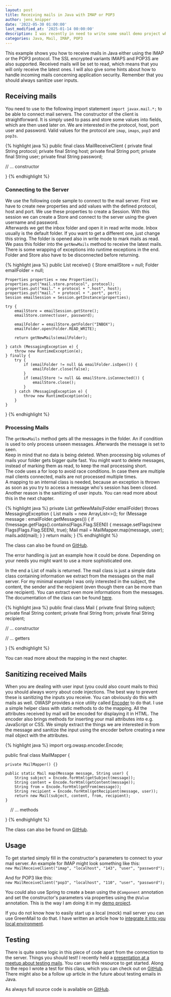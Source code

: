 ```yaml
---
layout: post
title: Receiving mails in Java with IMAP or POP3
author: jens_knipper
date: '2022-05-30 01:00:00'
last_modified_at: '2025-01-14 00:00:00'
description: I was recently in need to write some small demo project which was receiving and processing mails. There is a lot of documentation for sending mails, but gathering information about the receiving and processing part is less easy.
categories: Java, Mail, IMAP, POP3
---
```

This example shows you how to receive mails in Java either using the IMAP or the POP3 protocol.
The SSL encrypted variants IMAPS and POP3S are also supported. 
Received mails will be set to read, which means that you will only receive the latest ones.
I will also give some hints about how to handle incoming mails concerning application security. 
Remember that you should always sanitize user inputs.

## Receiving mails

You need to use to the following import statement `import javax.mail.*;` to be able to connect mail servers.
The constructor of the client is straightforward. 
It is simply used to pass and store some values into fields, which are then used later on.
We are interested in the protocol, host, port user and password.
Valid values for the protocol are `imap`, `imaps`, `pop3` and `pop3s`.

{% highlight java %}
public final class MailReceiveClient {
    private final String protocol;
    private final String host;
    private final String port;
    private final String user;
    private final String password;

// ... constructor

}
{% endhighlight %}

### Connecting to the Server

We use the following code sample to connect to the mail server.
First we have to create new properties and add values with the defined protocol, host and port.
We use these properties to create a Session.
With this session we can create a Store and connect to the server using the given username and password.  
Afterwards we get the inbox folder and open it in read write mode. 
Inbox usually is the default folder.
If you want to get a different one, just change this string.
The folder is opened also in write mode to mark mails as read.
We pass this folder into the `getNewMails` method to receive the latest mails.  
There is some wrapping of exceptions into runtime exceptions in the end.
Folder and Store also have to be disconnected before returning.

{% highlight java %}
public List<Mail> receive() {
    Store emailStore = null;
    Folder emailFolder = null;

    Properties properties = new Properties();
    properties.put("mail.store.protocol", protocol);
    properties.put("mail." + protocol + ".host", host);
    properties.put("mail." + protocol + ".port", port);
    Session emailSession = Session.getInstance(properties);

    try {
        emailStore = emailSession.getStore();
        emailStore.connect(user, password);

        emailFolder = emailStore.getFolder("INBOX");
        emailFolder.open(Folder.READ_WRITE);

        return getNewMails(emailFolder);

    } catch (MessagingException e) {
        throw new RuntimeException(e);
    } finally {
        try {
            if (emailFolder != null && emailFolder.isOpen()) {
                emailFolder.close(false);
            }
            if (emailStore != null && emailStore.isConnected()) {
                emailStore.close();
            }
        } catch (MessagingException e) {
            throw new RuntimeException(e);
        }
    }
}
{% endhighlight %}

### Processing Mails

The `getNewMails` method gets all the messages in the folder. An if condition is used to only process unseen messages.
Afterwards the message is set to seen.  
Keep in mind that no data is being deleted.
When processing big volumes of mails your folder gets bigger quite fast.
You might want to delete messages, instead of marking them as read, to keep the mail processing short.  
The code uses a for loop to avoid race conditions.
In case there are multiple mail clients connected, mails are not processed multiple times.  
A mapping to an internal class is needed, because an exception is thrown as soon as you try to access a message who's session has been closed. Another reason is the sanitizing of user inputs. You can read more about this in the next chapter.

{% highlight java %}
private List<Mail> getNewMails(Folder emailFolder) throws MessagingException {
    List<Mail> mails = new ArrayList<>();
    for (Message message : emailFolder.getMessages()) {
        if (!message.getFlags().contains(Flags.Flag.SEEN)) {
            message.setFlags(new Flags(Flags.Flag.SEEN), true);
            Mail mail = MailMapper.map(message, user);
            mails.add(mail);
        }
    }
    return mails;
}
{% endhighlight %}

The class can also be found on [GitHub](https://github.com/JensKnipper/greenmail-example/blob/main/src/main/java/de/jensknipper/greenmailexample/control/mail/receive/MailReceiveClient.java).

The error handling is just an example how it could be done. Depending on your needs you might want to use a more sophisticated one.

In the end a List of mails is returned. The mail class is just a simple data class containing information we extract from the messages on the mail server. For my minimal example I was only interested in the subject, the content, the sender and the recipient (even though there can be more than one recipient). You can extract even more informations from the messages. The documentation of the class can be found [here](https://javaee.github.io/javamail/docs/api/javax/mail/Message.html).

{% highlight java %}
public final class Mail {
    private final String subject;
    private final String content;
    private final String from;
    private final String recipient;

// ... constructor

// ... getters

}
{% endhighlight %}

You can read more about the mapping in the next chapter.

## Sanitizing received Mails

When you are dealing with user input (you could also count mails to this) you should always worry about code injections. The best way to prevent these is sanitizing the inputs you receive. You can obviously do this with mails as well.
OWASP provides a nice utility called [Encoder](https://owasp.org/www-project-java-encoder/) to do that.
I use a simple helper class with static methods to do the mapping. All the attributes received by mail will be encoded for displaying it in HTML. The encoder also brings methods for inserting your mail attributes into e.g. JavaScript or CSS.
We simply extract the things we are interested in from the message and sanitize the input using the encoder before creating a new mail object with the attributes.

{% highlight java %}
import org.owasp.encoder.Encode;

public final class MailMapper {

    private MailMapper() {}

    public static Mail map(Message message, String user) {
        String subject = Encode.forHtml(getSubject(message));
        String content = Encode.forHtml(getContent(message));
        String from = Encode.forHtml(getFrom(message));
        String recipient = Encode.forHtml(getRecipient(message, user));
        return new Mail(subject, content, from, recipient);
    }

    // ... methods

}
{% endhighlight %}

The class can also be found on [GitHub](https://github.com/JensKnipper/greenmail-example/blob/main/src/main/java/de/jensknipper/greenmailexample/control/mail/mapper/MailMapper.java).


## Usage

To get started simply fill in the constructor's parameters to connect to your mail server. 
An example for IMAP might look something like this:  
`new MailReceiveClient("imap", "localhost", "143", "user", "password");`

And for POP3 like this:  
`new MailReceiveClient("pop3", "localhost", "110", "user", "password");`

You could also use Spring to create a bean using the `@Component` annotation and set the constructor's parameters via properties using the `@Value` annotation. This is the way I am doing it in my [demo project](https://github.com/JensKnipper/greenmail-example).

If you do not know how to easily start up a local (mock) mail server you can use GreenMail to do that. I have written an article how to [integrate it into you local environment](../greenmail-mock-mail-server-dev-setup/).

## Testing

There is quite some logic in this piece of code apart from the connection to the server. Things you should test! I recently held a [presentation at a meetup about testing mails](../openvalue-meetup-greenmail-talk). You can use this resource to get started. Along to the repo I wrote a test for this class, which you can check out on [GitHub](https://github.com/JensKnipper/greenmail-example/blob/main/src/test/java/de/jensknipper/greenmailexample/control/mail/receive/MailReceiveClientTest.java). There might also be a follow up article in the future about testing emails in Java.

As always full source code is available on [GitHub](https://github.com/JensKnipper/greenmail-example/blob/main/src/main/java/de/jensknipper/greenmailexample/control/mail/receive/MailReceiveClient.java).